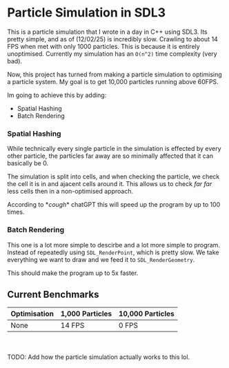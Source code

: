# Particle Simulation in SDL3

This is a particle simulation that I wrote in a day in C++ using SDL3.
Its pretty simple, and as of (12/02/25) is incredibly slow. Crawling to about 14 FPS when met with only 1000 particles. This is because it is entirely unoptimised. Currently my simulation has an `O(n^2)` time complexity (very bad).<br>

Now, this project has turned from making a particle simulation to optimising a particle system. My goal is to get 10,000 particles running above 60FPS.

Im going to achieve this by adding:

- Spatial Hashing
- Batch Rendering


### Spatial Hashing
While technically every single particle in the simulation is effected by every other particle, the particles far away are so minimally affected that it can basically be 0. 

The simulation is split into cells, and when checking the particle, we check the cell it is in and ajacent cells around it. This allows us to check *far far* less cells then in a non-optimised approach.

According to \**cough*\* chatGPT this will speed up the program by up to 100 times.

### Batch Rendering
This one is a lot more simple to descirbe and a lot more simple to program. Instead of repeatedly using `SDL_RenderPoint`, which is pretty slow. We take everything we want to draw and we feed it to `SDL_RenderGeometry`.

This should make the program up to 5x faster.


## Current Benchmarks


| Optimisation | 1,000 Particles | 10,000 Particles |
| -------- | ------- | ------ |
| None | 14 FPS | 0 FPS |

<br><br>
TODO: Add how the particle simulation actually works to this lol.
